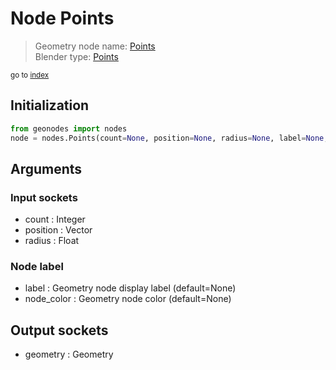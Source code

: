
# Node Points

> Geometry node name: [Points](https://docs.blender.org/manual/en/latest/modeling/geometry_nodes/point/points.html)<br>
  Blender type: [Points](https://docs.blender.org/api/current/bpy.types.GeometryNodePoints.html)
  
<sub>go to [index](/docs/index.md)</sub>

## Initialization

```python
from geonodes import nodes
node = nodes.Points(count=None, position=None, radius=None, label=None, node_color=None)
```



## Arguments


### Input sockets

- count : Integer
- position : Vector
- radius : Float

### Node label

- label : Geometry node display label (default=None)
- node_color : Geometry node color (default=None)

## Output sockets

- geometry : Geometry
